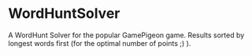 # WordHuntSolver
 A WordHunt Solver for the popular GamePigeon game. Results sorted by longest words first (for the optimal number of points ;) ).
